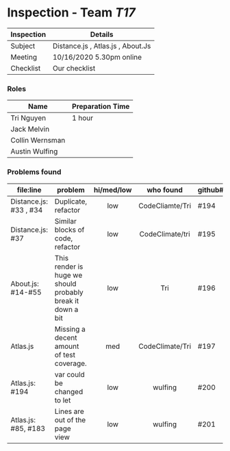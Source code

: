 # Inspection - Team *T17* 
 
| Inspection | Details |
| ----- | ----- |
| Subject | Distance.js , Atlas.js , About.Js|
| Meeting | 10/16/2020 5.30pm online|
| Checklist | Our checklist |

### Roles

| Name | Preparation Time |
| ---- | ---- |
| Tri Nguyen | 1 hour |
| Jack Melvin |  |
| Collin Wernsman |  |
| Austin Wulfing |  |

### Problems found

| file:line | problem | hi/med/low | who found | github#  |
| --- | --- | :---: | :---: | --- |
| Distance.js: #33 , #34 | Duplicate, refactor | low | CodeCliamte/Tri | #194 |
| Distance.js: #37 | Similar blocks of code, refactor| low | CodeClimate/tri | #195 |
| About.js: #14-#55| This render is huge we should probably break it down a bit | low | Tri| #196 |
| Atlas.js | Missing a decent amount of test coverage. | med | CodeClimate/Tri | #197 |
| Atlas.js: #194 | var could be changed to let | low | wulfing | #200 |
| Atlas.js: #85, #183 | Lines are out of the page view | low | wulfing | #201

